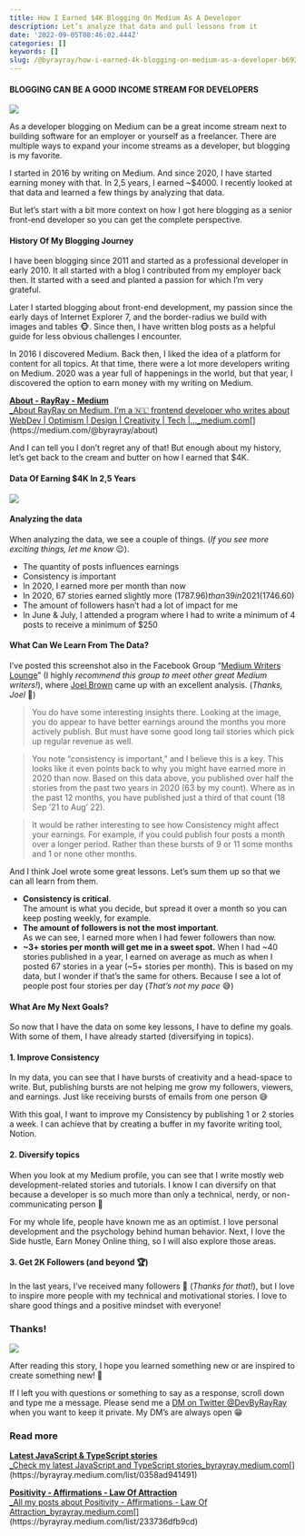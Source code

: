 ```yaml
---
title: How I Earned $4K Blogging On Medium As A Developer
description: Let’s analyze that data and pull lessons from it
date: '2022-09-05T08:46:02.444Z'
categories: []
keywords: []
slug: /@byrayray/how-i-earned-4k-blogging-on-medium-as-a-developer-b6925aa78358
---
```


#### BLOGGING CAN BE A GOOD INCOME STREAM FOR DEVELOPERS

![](/images/0__9CaNg____vADrVtlzg.jpg)

As a developer blogging on Medium can be a great income stream next to building software for an employer or yourself as a freelancer. There are multiple ways to expand your income streams as a developer, but blogging is my favorite.

I started in 2016 by writing on Medium. And since 2020, I have started earning money with that. In 2,5 years, I earned ~$4000. I recently looked at that data and learned a few things by analyzing that data.

But let’s start with a bit more context on how I got here blogging as a senior front-end developer so you can get the complete perspective.

#### History Of My Blogging Journey

I have been blogging since 2011 and started as a professional developer in early 2010. It all started with a blog I contributed from my employer back then. It started with a seed and planted a passion for which I’m very grateful.

Later I started blogging about front-end development, my passion since the early days of Internet Explorer 7, and the border-radius we build with images and tables 🐵. Since then, I have written blog posts as a helpful guide for less obvious challenges I encounter.

In 2016 I discovered Medium. Back then, I liked the idea of a platform for content for all topics. At that time, there were a lot more developers writing on Medium. 2020 was a year full of happenings in the world, but that year, I discovered the option to earn money with my writing on Medium.

[**About - RayRay - Medium**  
_About RayRay on Medium. I'm a 🇳🇱 frontend developer who writes about WebDev | Optimism | Design | Creativity | Tech |…_medium.com](https://medium.com/@byrayray/about "https://medium.com/@byrayray/about")[](https://medium.com/@byrayray/about)

And I can tell you I don’t regret any of that! But enough about my history, let’s get back to the cream and butter on how I earned that $4K.

#### Data Of Earning $4K In 2,5 Years

![](/images/1__P5KkkDi921pUdaoDTikE2g.png)

#### Analyzing the data

When analyzing the data, we see a couple of things. (_If you see more exciting things, let me know_ 😉).

*   The quantity of posts influences earnings
*   Consistency is important
*   In 2020, I earned more per month than now
*   In 2020, 67 stories earned slightly more ($1787.96) than 39 in 2021 ($1746.60)
*   The amount of followers hasn’t had a lot of impact for me
*   In June & July, I attended a program where I had to write a minimum of 4 posts to receive a minimum of $250

#### What Can We Learn From The Data?

I’ve posted this screenshot also in the Facebook Group “[Medium Writers Lounge](https://www.facebook.com/groups/mediumwriterslounge)” (I highly _recommend this group to meet other great Medium writers!_), where [Joel Brown](https://medium.com/u/8c2d235da39c) came up with an excellent analysis. (_Thanks, Joel_ 🙏)

> You do have some interesting insights there. Looking at the image, you do appear to have better earnings around the months you more actively publish. But must have some good long tail stories which pick up regular revenue as well.

> You note “consistency is important,” and I believe this is a key. This looks like it even points back to why you might have earned more in 2020 than now. Based on this data above, you published over half the stories from the past two years in 2020 (63 by my count). Where as in the past 12 months, you have published just a third of that count (18 Sep ’21 to Aug’ 22).

> It would be rather interesting to see how Consistency might affect your earnings. For example, if you could publish four posts a month over a longer period. Rather than these bursts of 9 or 11 some months and 1 or none other months.

And I think Joel wrote some great lessons. Let’s sum them up so that we can all learn from them.

*   **Consistency is critical**.   
    The amount is what you decide, but spread it over a month so you can keep posting weekly, for example.
*   **The amount of followers is not the most important**.   
    As we can see, I earned more when I had fewer followers than now.
*   **~3+ stories per month will get me in a sweet spot.** When I had ~40 stories published in a year, I earned on average as much as when I posted 67 stories in a year (~5+ stories per month). This is based on my data, but I wonder if that’s the same for others. Because I see a lot of people post four stories per day (_That’s not my pace_ 😅)

#### What Are My Next Goals?

So now that I have the data on some key lessons, I have to define my goals. With some of them, I have already started (diversifying in topics).

#### 1\. Improve Consistency

In my data, you can see that I have bursts of creativity and a head-space to write. But, publishing bursts are not helping me grow my followers, viewers, and earnings. Just like receiving bursts of emails from one person 😅

With this goal, I want to improve my Consistency by publishing 1 or 2 stories a week. I can achieve that by creating a buffer in my favorite writing tool, Notion.

#### 2\. Diversify topics

When you look at my Medium profile, you can see that I write mostly web development-related stories and tutorials. I know I can diversify on that because a developer is so much more than only a technical, nerdy, or non-communicating person 🙈

For my whole life, people have known me as an optimist. I love personal development and the psychology behind human behavior. Next, I love the Side hustle, Earn Money Online thing, so I will also explore those areas.

#### 3\. Get 2K Followers (and beyond 🏆)

In the last years, I’ve received many followers 🙏 (_Thanks for that!_), but I love to inspire more people with my technical and motivational stories. I love to share good things and a positive mindset with everyone!

### Thanks!

![](/images/0__YmFzKa__HSM0Fshuj.jpg)

After reading this story, I hope you learned something new or are inspired to create something new! 🤗

If I left you with questions or something to say as a response, scroll down and type me a message. Please send me a [DM on Twitter @DevByRayRay](https://twitter.com/@devbyrayray) when you want to keep it private. My DM’s are always open 😁



### Read more

[**Latest JavaScript & TypeScript stories**  
_Check my latest JavaScript and TypeScript stories_byrayray.medium.com](https://byrayray.medium.com/list/0358ad941491 "https://byrayray.medium.com/list/0358ad941491")[](https://byrayray.medium.com/list/0358ad941491)

[**Positivity - Affirmations - Law Of Attraction**  
_All my posts about Positivity - Affirmations - Law Of Attraction_byrayray.medium.com](https://byrayray.medium.com/list/233736dfb9cd "https://byrayray.medium.com/list/233736dfb9cd")[](https://byrayray.medium.com/list/233736dfb9cd)